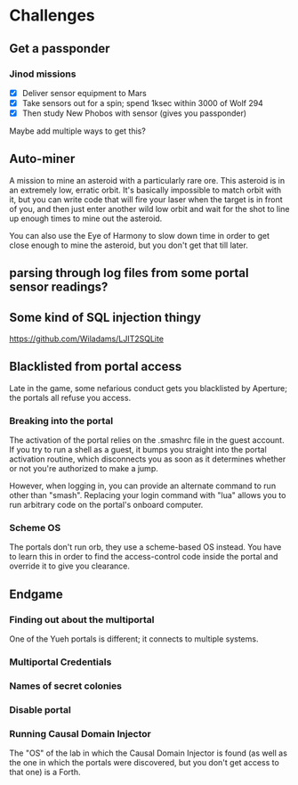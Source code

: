 # Challenges

## Get a passponder

### Jinod missions

* [x] Deliver sensor equipment to Mars
* [x] Take sensors out for a spin; spend 1ksec within 3000 of Wolf 294
* [x] Then study New Phobos with sensor (gives you passponder)

Maybe add multiple ways to get this?

## Auto-miner

A mission to mine an asteroid with a particularly rare ore. This
asteroid is in an extremely low, erratic orbit. It's basically
impossible to match orbit with it, but you can write code that will
fire your laser when the target is in front of you, and then just
enter another wild low orbit and wait for the shot to line up enough
times to mine out the asteroid.

You can also use the Eye of Harmony to slow down time in order to get
close enough to mine the asteroid, but you don't get that till later.

## parsing through log files from some portal sensor readings?

## Some kind of SQL injection thingy

https://github.com/Wiladams/LJIT2SQLite

## Blacklisted from portal access

Late in the game, some nefarious conduct gets you blacklisted by
Aperture; the portals all refuse you access.

### Breaking into the portal

The activation of the portal relies on the .smashrc file in the guest
account. If you try to run a shell as a guest, it bumps you straight
into the portal activation routine, which disconnects you as soon as
it determines whether or not you're authorized to make a jump.

However, when logging in, you can provide an alternate command to run
other than "smash". Replacing your login command with "lua" allows you
to run arbitrary code on the portal's onboard computer.

### Scheme OS

The portals don't run orb, they use a scheme-based OS instead. You
have to learn this in order to find the access-control code inside the
portal and override it to give you clearance.

## Endgame

### Finding out about the multiportal

One of the Yueh portals is different; it connects to multiple systems.

### Multiportal Credentials

### Names of secret colonies

### Disable portal

### Running Causal Domain Injector

The "OS" of the lab in which the Causal Domain Injector is found (as
well as the one in which the portals were discovered, but you don't
get access to that one) is a Forth.

